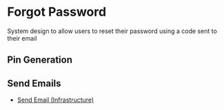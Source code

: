 # Forgot Password

System design to allow users to reset their password using a code sent to their email

## Pin Generation

## Send Emails

- [Send Email (Infrastructure)](<../../push%20notification/send%20email/Send%20Email%20(Infrastructure).md>)

